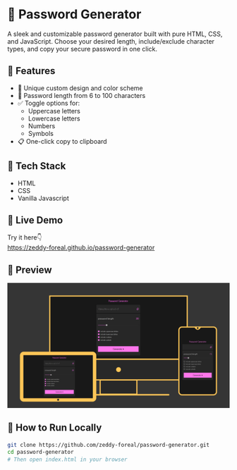 # 🔐 Password Generator

A sleek and customizable password generator built with pure HTML, CSS, and JavaScript. Choose your desired length, include/exclude character types, and copy your secure password in one click.

## 🌟 Features

- 🎨 Unique custom design and color scheme  
- 🔢 Password length from 6 to 100 characters  
- ✅ Toggle options for:  
  - Uppercase letters  
  - Lowercase letters  
  - Numbers  
  - Symbols  
- 📋 One-click copy to clipboard  

## 🧰 Tech Stack

- HTML  
- CSS  
- Vanilla Javascript  

## 🚀 Live Demo

Try it here👇  
https://zeddy-foreal.github.io/password-generator

## 📸 Preview

![Password Generator Screenshot](./preview.png)

## 📁 How to Run Locally

```bash
git clone https://github.com/zeddy-foreal/password-generator.git
cd password-generator
# Then open index.html in your browser

